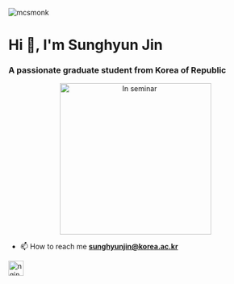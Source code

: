 <!--
Here are some ideas to get you started:

- 🔭 I’m currently working on ...
- 🌱 I’m currently learning ...
- 👯 I’m looking to collaborate on ...
- 🤔 I’m looking for help with ...
- 💬 Ask me about ...
- 😄 Pronouns: ...
- ⚡ Fun fact: ...

![img-seminar](https://mcsmonk.github.io/assets/img/seminar.jpg)

<div align=center>
</div>

<div align=left>
[![Hits](https://hits.seeyoufarm.com/api/count/incr/badge.svg?url=https%3A%2F%2Fgithub.com%2Fmcsmonk)](https://hits.seeyoufarm.com)
</div>
-->
<p align="left"> <img src="https://komarev.com/ghpvc/?username=mcsmonk" alt="mcsmonk" /> </p>

<h1 align="left">Hi 👋, I'm Sunghyun Jin</h1>
<h3 align="left">A passionate graduate student from Korea of Republic</h3>
<div align="center"> <img src="https://mcsmonk.github.io/assets/img/seminar.jpg" width="300" alt="In seminar"> </div>

- 📫 How to reach me **sunghyunjin@korea.ac.kr**

<p align="left">
<a href="https://twitter.com/mcsmonk_shj" target="blank"><img align="center" src="https://cdn.jsdelivr.net/npm/simple-icons@3.0.1/icons/twitter.svg" alt="nginsngin" height="30" width="30" /></a>
</p>
